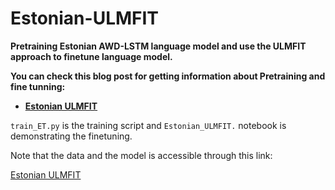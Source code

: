 # Estonian-ULMFIT

**Pretraining Estonian AWD-LSTM language model and use the ULMFIT approach to finetune language model.**

**You can check this blog post for getting information about Pretraining and fine tunning:**

- **[Estonian ULMFIT](https://saied71.github.io/RohanAiLab/2021/07/23/ULMFIT_ET.html)**

`train_ET.py` is the training script and `Estonian_ULMFIT.` notebook is demonstrating the finetuning.

Note that the data and the model is accessible through this link:

[Estonian ULMFIT](https://drive.google.com/file/d/1yWUixE3SpALPtaJjeHdCDIg5bAkhGbz0/view?usp=sharing)
